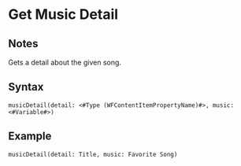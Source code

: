 # Get Music Detail

## Notes
Gets a detail about the given song.

## Syntax

```
musicDetail(detail: <#Type (WFContentItemPropertyName)#>, music: <#Variable#>)
```

## Example
```
musicDetail(detail: Title, music: Favorite Song)
```